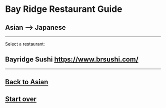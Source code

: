 # Bay Ridge Restaurant Guide
## Asian --> Japanese
---
Select a restaurant:
## Bayridge Sushi https://www.brsushi.com/
---
## [Back to Asian](../asian.md)  
## [Start over](../home.md)